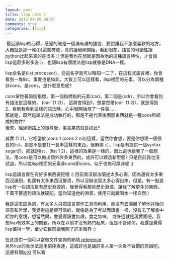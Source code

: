 ```yaml
---
layout: post
title: lisp note 2
date: 2013-09-20 06:07
comments: true
categories: [lisp]
---
```



 最近讀lisp的心得，感覺的確是一個滿有趣的語言，要說讓我不怎麼喜歡的地方，大概就是那一堆(())這些符號，真的讓我剛開始，看到眼花，語言的可讀性跟python比起來真的差很多 :( 但是我也在想就是因為他的這種語言特性，才會讓lisp這麼多彩多姿 :)，也讓lisp有個說法是lisp就像是DNA一樣。  
  
  
lisp全名是(list processor)，從這名字就可以略知一二了，在這程式語言裡，你會看到一堆list，事實也是如此，大致上可以這樣看，lisp裡面的元素，可以分為兩種非cons，是cons，是什麼意思呢?  
  
cons掌控著兩個指標，第一個指標指的元素(car)，第二個是(cdr)，所以你會看到有語法是這樣的， (car '(1 2))， 這將會得到1，想當然爾(cdr '(1 2))，就是得到2，看到我看到這樣的語法時，心中就開始想了一件事.....  
那就是，既然這語法是成功執行的，那是不是代表後面那東西就是一種cons所組成的物件?  
後來，經過網路上的搜尋後，事實果然就是如此!!  
  
其實 (1 2)，它相當於(cons 1 (cons 2 nil))這樣，當然你會想，要是你想建一個很長的list，那豈不是要打一長串這樣的東西，很麻煩 :( ，lisp是有提供一個syntax sugar的，那就是list，(list 1 2)，這樣的效果是一樣的。因此這也給我了一個想法，用cons是可以做出額外許多東西的，或許可以建造新型態? 只是目前我也沒試過，所以說lisp裡面的元素非cons即cons，似乎也無可厚非呢 :)  
  
lisp這語言實在有好多東西要挖喔 :) 目前我沒辦法闡述太多心得，因為還有太多東西沒讀到，也還有太多東西沒釐清，所以沒辦法寫太多心得出來，但是，有一點是lisp有一些語法是有歷史淵源的，我覺得看那些歷史淵源，讓我了解更多的東西，千萬不要遇到語法就硬記，當你知道他的淵源，使用它就跟喝水一樣自然:)  
  
我是這麼認為的，有太多人只把語言當作工具而利用，而沒有去深層了解他背後的語意和哲學，我覺得這是很可惜的，就像是為了考試而讀書一樣，沒有去了解書中給你的意境，想當然爾，會覺得讀書無趣，食之無味。 或許這就是現實面吧，我想lisp有效率上的問題，所以在以前才沒有熱門起來，但是不管如何，我還是覺得lisp值得一學，至少它目前讓我開了許多眼界 :)  
  
  
在此提供一個可以當做文件查詢的網站[ reference][1]  
另外lisp的表示法是用前序表達，這或許也是讓許多人第一次看不習慣的原因吧，這邊有個[wiki][2] 可以看 



[1]: http://clhs.lisp.se/Body/c_conses.htm
[2]: http://en.wikipedia.org/wiki/S-expression
